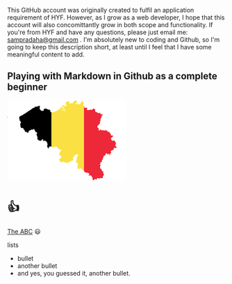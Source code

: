 This GitHub account was originally created to fulfil an application requirement of HYF. However, as I grow as a web developer, I hope that this account will also concomittantly grow in both scope and functionality. If you're from HYF and have any questions, please just email me: sampradaha@gmail.com . I'm absolutely new to coding and Github, so I'm going to keep this description short, at least until I feel that I have some meaningful content to add. 

## Playing with Markdown in Github as a complete beginner

![Belgium](Belgium.png)
# :+1:

[The ABC](https://www.youtube.com/watch?v=W1ilCy6XrmI) :smiley:


lists
- bullet
- another bullet
- and yes, you guessed it, another bullet. 



